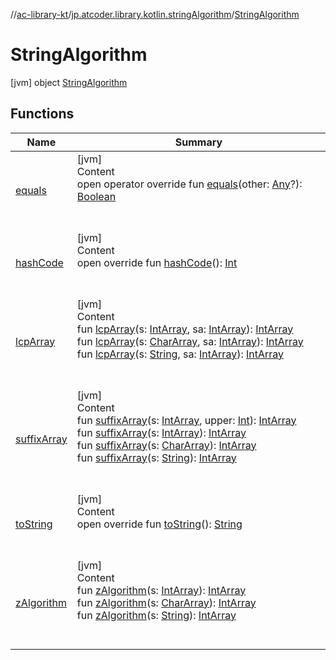 //[ac-library-kt](../../index.md)/[jp.atcoder.library.kotlin.stringAlgorithm](../index.md)/[StringAlgorithm](index.md)



# StringAlgorithm  
 [jvm] object [StringAlgorithm](index.md)   


## Functions  
  
|  Name|  Summary| 
|---|---|
| [equals](https://kotlinlang.org/api/latest/jvm/stdlib/kotlin/-any/equals.html)| [jvm]  <br>Content  <br>open operator override fun [equals](https://kotlinlang.org/api/latest/jvm/stdlib/kotlin/-any/equals.html)(other: [Any](https://kotlinlang.org/api/latest/jvm/stdlib/kotlin/-any/index.html)?): [Boolean](https://kotlinlang.org/api/latest/jvm/stdlib/kotlin/-boolean/index.html)  <br><br><br>
| [hashCode](https://kotlinlang.org/api/latest/jvm/stdlib/kotlin/-any/hash-code.html)| [jvm]  <br>Content  <br>open override fun [hashCode](https://kotlinlang.org/api/latest/jvm/stdlib/kotlin/-any/hash-code.html)(): [Int](https://kotlinlang.org/api/latest/jvm/stdlib/kotlin/-int/index.html)  <br><br><br>
| [lcpArray](lcp-array.md)| [jvm]  <br>Content  <br>fun [lcpArray](lcp-array.md)(s: [IntArray](https://kotlinlang.org/api/latest/jvm/stdlib/kotlin/-int-array/index.html), sa: [IntArray](https://kotlinlang.org/api/latest/jvm/stdlib/kotlin/-int-array/index.html)): [IntArray](https://kotlinlang.org/api/latest/jvm/stdlib/kotlin/-int-array/index.html)  <br>fun [lcpArray](lcp-array.md)(s: [CharArray](https://kotlinlang.org/api/latest/jvm/stdlib/kotlin/-char-array/index.html), sa: [IntArray](https://kotlinlang.org/api/latest/jvm/stdlib/kotlin/-int-array/index.html)): [IntArray](https://kotlinlang.org/api/latest/jvm/stdlib/kotlin/-int-array/index.html)  <br>fun [lcpArray](lcp-array.md)(s: [String](https://kotlinlang.org/api/latest/jvm/stdlib/kotlin/-string/index.html), sa: [IntArray](https://kotlinlang.org/api/latest/jvm/stdlib/kotlin/-int-array/index.html)): [IntArray](https://kotlinlang.org/api/latest/jvm/stdlib/kotlin/-int-array/index.html)  <br><br><br>
| [suffixArray](suffix-array.md)| [jvm]  <br>Content  <br>fun [suffixArray](suffix-array.md)(s: [IntArray](https://kotlinlang.org/api/latest/jvm/stdlib/kotlin/-int-array/index.html), upper: [Int](https://kotlinlang.org/api/latest/jvm/stdlib/kotlin/-int/index.html)): [IntArray](https://kotlinlang.org/api/latest/jvm/stdlib/kotlin/-int-array/index.html)  <br>fun [suffixArray](suffix-array.md)(s: [IntArray](https://kotlinlang.org/api/latest/jvm/stdlib/kotlin/-int-array/index.html)): [IntArray](https://kotlinlang.org/api/latest/jvm/stdlib/kotlin/-int-array/index.html)  <br>fun [suffixArray](suffix-array.md)(s: [CharArray](https://kotlinlang.org/api/latest/jvm/stdlib/kotlin/-char-array/index.html)): [IntArray](https://kotlinlang.org/api/latest/jvm/stdlib/kotlin/-int-array/index.html)  <br>fun [suffixArray](suffix-array.md)(s: [String](https://kotlinlang.org/api/latest/jvm/stdlib/kotlin/-string/index.html)): [IntArray](https://kotlinlang.org/api/latest/jvm/stdlib/kotlin/-int-array/index.html)  <br><br><br>
| [toString](https://kotlinlang.org/api/latest/jvm/stdlib/kotlin/-any/to-string.html)| [jvm]  <br>Content  <br>open override fun [toString](https://kotlinlang.org/api/latest/jvm/stdlib/kotlin/-any/to-string.html)(): [String](https://kotlinlang.org/api/latest/jvm/stdlib/kotlin/-string/index.html)  <br><br><br>
| [zAlgorithm](z-algorithm.md)| [jvm]  <br>Content  <br>fun [zAlgorithm](z-algorithm.md)(s: [IntArray](https://kotlinlang.org/api/latest/jvm/stdlib/kotlin/-int-array/index.html)): [IntArray](https://kotlinlang.org/api/latest/jvm/stdlib/kotlin/-int-array/index.html)  <br>fun [zAlgorithm](z-algorithm.md)(s: [CharArray](https://kotlinlang.org/api/latest/jvm/stdlib/kotlin/-char-array/index.html)): [IntArray](https://kotlinlang.org/api/latest/jvm/stdlib/kotlin/-int-array/index.html)  <br>fun [zAlgorithm](z-algorithm.md)(s: [String](https://kotlinlang.org/api/latest/jvm/stdlib/kotlin/-string/index.html)): [IntArray](https://kotlinlang.org/api/latest/jvm/stdlib/kotlin/-int-array/index.html)  <br><br><br>

